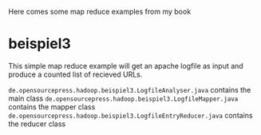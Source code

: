 Here comes some map reduce examples from my book 

beispiel3
=========

This simple map reduce example will get an apache logfile as input and produce a counted list of recieved URLs.

<code>de.opensourcepress.hadoop.beispiel3.LogfileAnalyser.java</code>     contains the main class
<code>de.opensourcepress.hadoop.beispiel3.LogfileMapper.java</code>       contains the mapper class
<code>de.opensourcepress.hadoop.beispiel3.LogfileEntryReducer.java</code> contains the reducer class  
